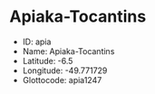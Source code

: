 # Apiaka-Tocantins

* ID: apia 
* Name: Apiaka-Tocantins 
* Latitude: -6.5 
* Longitude: -49.771729 
* Glottocode: apia1247